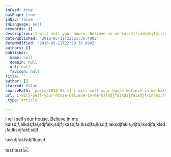 ```yaml
---
inFeed: true
hasPage: true
inNav: false
inLanguage: null
keywords: []
description: I will sell your house. Believe in me kalsdjf;alkdsjfal;sdjfalk;sdjf;lkasdjfa;lksdjfa;lksdjf;laksdjfakls;djfa;lksdjfa;klsdjfa;lksdjfakl;sdjf
datePublished: '2016-05-11T22:21:36.400Z'
dateModified: '2016-05-11T22:20:37.890Z'
authors: []
publisher:
  name: null
  domain: null
  url: null
  favicon: null
title: ''
author: []
starred: false
sourcePath: _posts/2016-05-11-i-will-sell-your-house-believe-in-me-kalsdjfalkdsjfalsdjf.md
url: i-will-sell-your-house-believe-in-me-kalsdjfalkdsjfalsdjf/index.html
_type: Article

---
```

I will sell your house. Believe in me kalsdjf;alkdsjfal;sdjfalk;sdjf;lkasdjfa;lksdjfa;lksdjf;laksdjfakls;djfa;lksdjfa;klsdjfa;lksdjfakl;sdjf

laskdjfaklsdjflk;asd

test test ![](https://the-grid-user-content.s3-us-west-2.amazonaws.com/e059815c-994e-42c1-8224-ca621c09bd05.jpg)